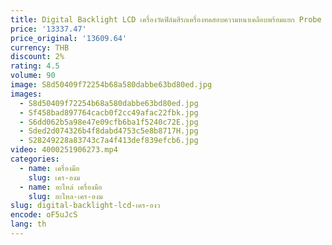 ```yaml
---
title: Digital Backlight LCD เครื่องวัดฟิล์มสีรถเครื่องทดสอบความหนาเคลือบพร้อมแยก Probe
price: '13337.47'
price_original: '13609.64'
currency: THB
discount: 2%
rating: 4.5
volume: 90
image: S8d50409f72254b68a580dabbe63bd80ed.jpg
images:
  - S8d50409f72254b68a580dabbe63bd80ed.jpg
  - Sf458bad897764cacb0f2cc49afac22fbk.jpg
  - S6dd062b5a98e47e09cfb6ba1f5240c72E.jpg
  - Sded2d074326b4f8dabd4753c5e8b8717H.jpg
  - S28249228a83743c7a4f413def839efcb6.jpg
video: 4000251906273.mp4
categories:
  - name: เครื่องมือ
    slug: เคร-องม
  - name: อะไหล่ เครื่องมือ
    slug: อะไหล-เคร-องม
slug: digital-backlight-lcd-เคร-องว
encode: oF5uJcS
lang: th
---
```

  